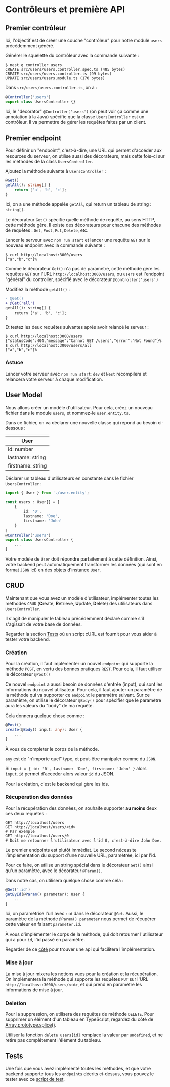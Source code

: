 # Contrôleurs et première API

## Premier contrôleur

Ici, l'objectif est de créer une couche "contrôleur" pour notre module `users` précédemment généré.

Générer le squelette du contrôleur avec la commande suivante :

```shell
$ nest g controller users
CREATE src/users/users.controller.spec.ts (485 bytes)
CREATE src/users/users.controller.ts (99 bytes)
UPDATE src/users/users.module.ts (170 bytes)
```

Dans `src/users/users.controller.ts`, on a :

```typescript
@Controller('users')
export class UsersController {}
```

Ici, le "decorator" `@Controller('users')` (on peut voir ça comme une annotation à la Java) spécifie que la classe
`UsersController` est un contrôleur.
Il va permettre de gérer les requêtes faites par un client.

## Premier endpoint

Pour définir un "endpoint", c'est-à-dire, une URL qui permet d'accéder aux resources du serveur, on utilise aussi des 
décorateurs, mais cette fois-ci sur les méthodes de la class `UsersController`.

Ajoutez la méthode suivante à `UsersController` :

```typescript
@Get()
getAll(): string[] {
    return ['a', 'b', 'c'];
}
```

Ici, on a une méthode appelée `getAll`, qui return un tableau de string : `string[]`.

Le décorateur `Get()` spécifie quelle méthode de requête, au sens HTTP, cette méthode gère.
Il existe des décorateurs pour chacune des méthodes de requêtes : `Get`, `Post`, `Put`, `Delete`, etc.

Lancer le serveur avec `npm run start` et lancer une requête `GET` sur le nouveau endpoint avec la commande suivante :

```shell
$ curl http://localhost:3000/users 
["a","b","c"]%
```

Comme le décorateur `Get()` n'a pas de paramètre, cette méthode gère les requêtes `GET` sur l'URL 
`http://localhost:3000/users`, ou `users` est l'endpoint "général" du controller, spécifié avec le décorateur `@Controller('users')`

Modifiez la méthode `getAll()` :

```diff
- @Get()
+ @Get('all')
getAll(): string[] {
    return ['a', 'b', 'c'];
}
```

Et testez les deux requêtes suivantes après avoir relancé le serveur :

```shell
$ curl http://localhost:3000/users
{"statusCode":404,"message":"Cannot GET /users","error":"Not Found"}%
$ curl http://localhost:3000/users/all
["a","b","c"]%
```

### Astuce

Lancer votre serveur avec `npm run start:dev` et `Nest` recompilera et relancera votre serveur à chaque modification.

## User Model

Nous allons créer un modèle d'utilisateur. Pour cela, créez un nouveau fichier dans le module `users`, et nommez-le 
`user.entity.ts`.

Dans ce fichier, on va déclarer une nouvelle classe qui répond au besoin ci-dessous :

| User |
|------|
| id: number |
| lastname: string |
| firstname: string |


Déclarer un tableau d'utilisateurs en constante dans le fichier `UsersController` :

```typescript
import { User } from './user.entity';

const users : User[] = [
    {
        id: '0',
        lastname: 'Doe',
        firstname: 'John'
    }
]
@Controller('users')
export class UsersController {
    ...
}
```

Votre modèle de `User` doit répondre parfaitement à cette définition. Ainsi, votre backend peut automatiquement 
transformer les données (qui sont en format `JSON` ici) en des objets d'instance `User`.

## CRUD

Maintenant que vous avez un modèle d'utilisateur, implémenter toutes les méthodes `CRUD` (**C**reate, **R**etrieve, 
**U**pdate, **D**elete) des utilisateurs dans `UsersController`.

Il s'agit de manipuler le tableau précédemment déclaré comme s'il s'agissait de votre base de données.

Regarder la section [Tests](https://hackmd.io/@nMppG5vYSi6CqfaB-nrZ5w/SkWcB2Xhw#Tests) où un script cURL est fournit 
pour vous aider à tester votre backend.

### Création

Pour la création, il faut implémenter un nouvel `endpoint` qui supporte la méthode `POST`, en vertu des bonnes pratiques
`REST`.
Pour cela, il faut utiliser le décorateur `@Post()`

Ce nouvel `endpoint` a aussi besoin de données d'entrée (input), qui sont les informations du nouvel utilisateur.
Pour cela, il faut ajouter un paramètre de la méthode qui va supporter ce `endpoint` le paramètre suivant.
Sur ce paramètre, on utilise le décorateur `@Body()` pour spécifier que le paramètre aura les valeurs du "body" de ma 
requête.

Cela donnera quelque chose comme :

```typescript
@Post()
create(@Body() input: any): User {
    ...
}
```
À vous de completer le corps de la méthode.

`any` est de "n'importe quel" type, et peut-être manipuler comme du `JSON`.

Si `input = { id: '0', lastname: 'Doe', firstname: 'John' }` alors `input.id` permet d'accéder alors valeur `id` du JSON.

Pour la création, c'est le backend qui gère les ids.

### Récupération des données

Pour la récupération des données, on souhaite supporter **au moins** deux ces deux requêtes :

```shell
GET http://localhost/users
GET http://localhost/users/<id>
# Par exemple
GET http://localhost/users/0
# Doit me retourner l'utilisateur avec l'id 0, c'est-à-dire John Doe.
```

Le premier endpoints est plutôt immédiat.
Le second nécessite l'implémentation du support d'une nouvelle URL, paramétrée, ici par l'id.

Pour ce faire, on utilise un string spécial dans le décorateur `Get()` ainsi qu'un paramètre, avec le décorateur `@Param()`.

Dans notre cas, on utilisera quelque chose comme cela :

```typescript
@Get(':id')
getById(@Param() parameter): User {
    ...
}
```

Ici, on paramétrise l'url avec `:id` dans le décorateur `@Get`. Aussi, le paramètre de la méthode `@Param() parameter`
nous permet de récupérer cette valeur en faisant `parameter.id`.

À vous d'implémenter le corps de la méthode, qui doit retourner l'utilisateur qui a pour `id`, l'id passé en paramètre.

Regarder de ce [côté](https://developer.mozilla.org/en-US/docs/Web/JavaScript/Reference/Global_Objects/Array) pour 
trouver une api qui facilitera l'implémentation.

### Mise à jour

La mise à jour mixera les notions vues pour la création et la récupération.
On implémentera la méthode qui supporte les requêtes `PUT` sur l'URL `http://localhost:3000/users/<id>`, et qui prend en
paramètre les informations de mise à jour.

### Deletion

Pour la suppression, on utilisera des requêtes de méthode `DELETE`.
Pour supprimer un élément d'un tableau en TypeScript, regardez du côté de 
[Array.prototype.splice()](https://developer.mozilla.org/en-US/docs/Web/JavaScript/Reference/Global_Objects/Array/splice).

Utiliser la fonction `delete users[id]` remplace la valeur par `undefined`, et ne retire pas complétement l'élément du 
tableau.

## Tests

Une fois que vous avez implémenté toutes les méthodes, et que votre backend supporte tous les `endpoints` décrits 
ci-dessus, vous pouvez le tester avec ce [script de test](./scripts/controleurs_et_premiere_api_test.sh).
